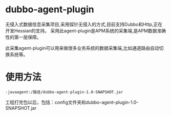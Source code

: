 # dubbo-agent-plugin

无侵入式数据信息采集项目,采用探针无侵入的方式,目前支持Dubbo和Http,正在开发Hessian的支持。
采用此agent-plugin是APM系统的采集端,是APM数据准确性的第一层保障。

此采集agent-plugin可以用来做很多业务系统的数据采集端,比如通道路由自动切换系统等。

# 使用方法
```
-javaagent:/路径/dubbo-agent-plugin-1.0-SNAPSHOT.jar
```

工程打完包以后，包括：config文件夹和dubbo-agent-plugin-1.0-SNAPSHOT.jar
